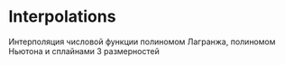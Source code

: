 # Interpolations
Интерполяция числовой функции полиномом Лагранжа, полиномом Ньютона и сплайнами 3 размерностей
